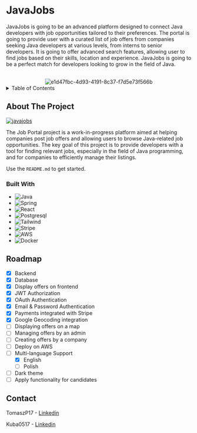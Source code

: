
# JavaJobs

JavaJobs is going to be an advanced platform designed to connect Java developers with job opportunities tailored to their preferences. The portal is going to provide user with a curated list of job offers from companies seeking Java developers at various levels, from interns to senior developers. It is going to offer advanced search features, allowing user to find jobs based on their skills, location and experience. JavaJobs is going to be a perfect match for developers looking to grow in the field of Java. 

<!-- PROJECT LOGO -->
<br />
<div align="center">
  <img src="https://i.ibb.co/SyQ0mbr/e1d47fbc-4d93-4191-8c37-f7d5e73f566b.png" alt="e1d47fbc-4d93-4191-8c37-f7d5e73f566b" border="0" />
</div>



<!-- TABLE OF CONTENTS -->
<details>
  <summary>Table of Contents</summary>
  <ol>
    <li>
      <a href="#about-the-project">About The Project</a>
      <ul>
        <li><a href="#built-with">Built With</a></li>
      </ul>
    </li>
    <li><a href="#roadmap">Roadmap</a></li>
    <li><a href="#contact">Contact</a></li>
  </ol>
</details>



<!-- ABOUT THE PROJECT -->
## About The Project

<a href="https://ibb.co/4PmXrTg"><img src="https://i.ibb.co/pJ0MFzr/javajobs.png" alt="javajobs" border="0"></a>

The Job Portal project is a work-in-progress platform aimed at helping companies post job offers and allowing users to browse Java-related job opportunities. The key goal of this project is to provide developers with a tool for finding relevant jobs, especially in the field of Java programming, and for companies to efficiently manage their listings.

Use the `README.md` to get started.

### Built With

* ![Java][Java]
* ![Spring]
* ![React][React.js]
* ![Postgresql]
* ![Tailwind]
* ![Stripe]
* ![AWS]
* ![Docker]

<!-- ROADMAP -->
## Roadmap

- [x] Backend
- [x] Database
- [x] Display offers on frontend
- [x] JWT Authorization
- [x] OAuth Authentication
- [x] Email & Password Authentication
- [x] Payments integrated with Stripe
- [x] Google Geocoding integration
- [ ] Displaying offers on a map
- [ ] Managing offers by an admin
- [ ] Creating offers by a company 
- [ ] Deploy on AWS 
- [ ] Multi-language Support
    - [X] English
    - [ ] Polish
- [ ] Dark theme
- [ ] Apply functionality for candidates 

<!-- CONTACT -->
## Contact

TomaszP17 - [Linkedin](https://www.linkedin.com/in/tomaszp17)

Kuba0517 - [Linkedin](https://www.linkedin.com/in/jakub-ratuszniak-4685a5211)

<!-- MARKDOWN LINKS & IMAGES -->
<!-- https://www.markdownguide.org/basic-syntax/#reference-style-links -->
[contributors-shield]: https://img.shields.io/github/contributors/othneildrew/Best-README-Template.svg?style=for-the-badge
[contributors-url]: https://github.com/othneildrew/Best-README-Template/graphs/contributors
[forks-shield]: https://img.shields.io/github/forks/othneildrew/Best-README-Template.svg?style=for-the-badge
[forks-url]: https://github.com/othneildrew/Best-README-Template/network/members
[stars-shield]: https://img.shields.io/github/stars/othneildrew/Best-README-Template.svg?style=for-the-badge
[stars-url]: https://github.com/othneildrew/Best-README-Template/stargazers
[issues-shield]: https://img.shields.io/github/issues/othneildrew/Best-README-Template.svg?style=for-the-badge
[issues-url]: https://github.com/othneildrew/Best-README-Template/issues
[license-shield]: https://img.shields.io/github/license/othneildrew/Best-README-Template.svg?style=for-the-badge
[license-url]: https://github.com/othneildrew/Best-README-Template/blob/master/LICENSE.txt
[linkedin-shield]: https://img.shields.io/badge/-LinkedIn-black.svg?style=for-the-badge&logo=linkedin&colorB=555
[linkedin-url]: https://linkedin.com/in/othneildrew
[product-screenshot]: images/screenshot.png
[Next.js]: https://img.shields.io/badge/next.js-000000?style=for-the-badge&logo=nextdotjs&logoColor=white
[Next-url]: https://nextjs.org/
[React.js]: https://img.shields.io/badge/React-20232A?style=for-the-badge&logo=react&logoColor=61DAFB
[React-url]: https://reactjs.org/
[Vue.js]: https://img.shields.io/badge/Vue.js-35495E?style=for-the-badge&logo=vuedotjs&logoColor=4FC08D
[Vue-url]: https://vuejs.org/
[Angular.io]: https://img.shields.io/badge/Angular-DD0031?style=for-the-badge&logo=angular&logoColor=white
[Angular-url]: https://angular.io/
[Svelte.dev]: https://img.shields.io/badge/Svelte-4A4A55?style=for-the-badge&logo=svelte&logoColor=FF3E00
[Svelte-url]: https://svelte.dev/
[Laravel.com]: https://img.shields.io/badge/Laravel-FF2D20?style=for-the-badge&logo=laravel&logoColor=white
[Laravel-url]: https://laravel.com
[Bootstrap.com]: https://img.shields.io/badge/Bootstrap-563D7C?style=for-the-badge&logo=bootstrap&logoColor=white
[Bootstrap-url]: https://getbootstrap.com
[JQuery.com]: https://img.shields.io/badge/jQuery-0769AD?style=for-the-badge&logo=jquery&logoColor=white
[JQuery-url]: https://jquery.com 

[Java]: https://img.shields.io/badge/Java-ED8B00?style=for-the-badge&logo=java&logoColor=white

[Postgresql]: https://img.shields.io/badge/postgresql-4169e1?style=for-the-badge&logo=postgresql&logoColor=white

[Tailwind]: https://img.shields.io/badge/Tailwind_CSS-grey?style=for-the-badge&logo=tailwind-css&logoColor=38B2AC

[Stripe]: https://img.shields.io/badge/Stripe-5469d4?style=for-the-badge&logo=stripe&logoColor=ffffff

[AWS]: https://img.shields.io/badge/AWS-%23FF9900.svg?style=for-the-badge&logo=amazon-aws&logoColor=white

[Docker]: https://img.shields.io/badge/docker-%230db7ed.svg?style=for-the-badge&logo=docker&logoColor=white

[Spring]: https://img.shields.io/badge/spring-%236DB33F.svg?style=for-the-badge&logo=spring&logoColor=white
